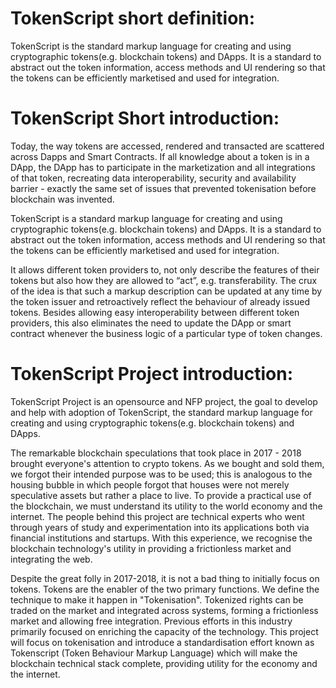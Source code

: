

# TokenScript short definition: 
TokenScript is the standard markup language for creating and using cryptographic tokens(e.g. blockchain tokens) and DApps. It is a standard to abstract out the token information, access methods and UI rendering so that the tokens can be efficiently marketised and used for integration.


# TokenScript Short introduction: 

Today, the way tokens are accessed, rendered and transacted are scattered across Dapps and Smart Contracts. If all knowledge about a token is in a DApp, the DApp has to participate in the marketization and all integrations of that token, recreating data interoperability, security and availability barrier - exactly the same set of issues that prevented tokenisation before blockchain was invented. 

TokenScript is a standard markup language for creating and using cryptographic tokens(e.g. blockchain tokens) and DApps. It is a standard to abstract out the token information, access methods and UI rendering so that the tokens can be efficiently marketised and used for integration.

It allows different token providers to, not only describe the features of their tokens but also how they are allowed to “act”, e.g. transferability. The crux of the idea is that such a markup description can be updated at any time by the token issuer and retroactively reflect the behaviour of already issued tokens. Besides allowing easy interoperability between different token providers, this also eliminates the need to update the DApp or smart contract whenever the business logic of a particular type of token changes.


# TokenScript Project introduction: 

TokenScript Project is an opensource and NFP project, the goal to develop and help with adoption of TokenScript, the standard markup language for creating and using cryptographic tokens(e.g. blockchain tokens) and DApps.

The remarkable blockchain speculations that took place in 2017 - 2018 brought everyone's attention to crypto tokens. As we bought and sold them, we forgot their intended purpose was to be used; this is analogous to the housing bubble in which people forgot that houses were not merely speculative assets but rather a place to live. To provide a practical use of the blockchain, we must understand its utility to the world economy and the internet. The people behind this project are technical experts who went through years of study and experimentation into its applications both via financial institutions and startups. With this experience, we recognise the blockchain technology's utility in providing a frictionless market and integrating the web.

Despite the great folly in 2017-2018, it is not a bad thing to initially focus on tokens. Tokens are the enabler of the two primary functions. We define the technique to make it happen in "Tokenisation". Tokenized rights can be traded on the market and integrated across systems, forming a frictionless market and allowing free integration. Previous efforts in this industry primarily focused on enriching the capacity of the technology. This project will focus on tokenisation and introduce a standardisation effort known as Tokenscript (Token Behaviour Markup Language) which will make the blockchain technical stack complete, providing utility for the economy and the internet.



